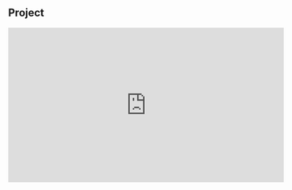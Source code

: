 ## Project


<iframe width="560" height="315" src="https://www.youtube.com/watch?v=EF6fqnnl3Uk" frameborder="0" allowfullscreen></iframe>

